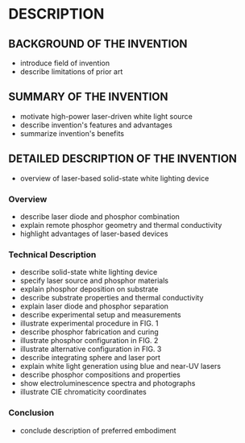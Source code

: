 # DESCRIPTION

## BACKGROUND OF THE INVENTION

- introduce field of invention
- describe limitations of prior art

## SUMMARY OF THE INVENTION

- motivate high-power laser-driven white light source
- describe invention's features and advantages
- summarize invention's benefits

## DETAILED DESCRIPTION OF THE INVENTION

- overview of laser-based solid-state white lighting device

### Overview

- describe laser diode and phosphor combination
- explain remote phosphor geometry and thermal conductivity
- highlight advantages of laser-based devices

### Technical Description

- describe solid-state white lighting device
- specify laser source and phosphor materials
- explain phosphor deposition on substrate
- describe substrate properties and thermal conductivity
- explain laser diode and phosphor separation
- describe experimental setup and measurements
- illustrate experimental procedure in FIG. 1
- describe phosphor fabrication and curing
- illustrate phosphor configuration in FIG. 2
- illustrate alternative configuration in FIG. 3
- describe integrating sphere and laser port
- explain white light generation using blue and near-UV lasers
- describe phosphor compositions and properties
- show electroluminescence spectra and photographs
- illustrate CIE chromaticity coordinates

### Conclusion

- conclude description of preferred embodiment

